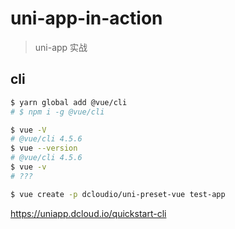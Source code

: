 # uni-app-in-action

> uni-app 实战


## cli

```sh
$ yarn global add @vue/cli
# $ npm i -g @vue/cli

$ vue -V
# @vue/cli 4.5.6
$ vue --version
# @vue/cli 4.5.6
$ vue -v
# ???

$ vue create -p dcloudio/uni-preset-vue test-app


```

https://uniapp.dcloud.io/quickstart-cli